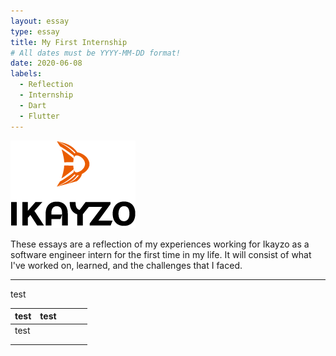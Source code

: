 ```yaml
---
layout: essay
type: essay
title: My First Internship
# All dates must be YYYY-MM-DD format!
date: 2020-06-08
labels:
  - Reflection
  - Internship
  - Dart
  - Flutter
---
```


<img class="" src="../images/logo-ikayzo.png">

These essays are a reflection of my experiences working for Ikayzo as a software engineer intern for the first time in my life. It will consist of what I've worked on, learned, and the challenges that I faced.
<hr>

test

|   test	|   test	|   	|   	|   	|
|---	|---	|---	|---	|---	|
|   test	|   	|   	|   	|   	|
|   	|   	|   	|   	|   	|
|   	|   	|   	|   	|   	|
